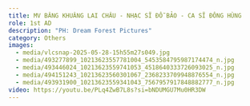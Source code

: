 ```yaml
---
title: MV BÂNG KHUÂNG LAI CHÂU - NHẠC SĨ ĐỖ BẢO - CA SĨ ĐÔNG HÙNG
role: 1st AD
description: "PH: Dream Forest Pictures"
category: Others
images:
  - media/vlcsnap-2025-05-28-15h55m27s049.jpg
  - media/493277899_10213623557781004_5453584795987174474_n.jpg
  - media/493446024_10213623559741053_4518640333726093025_n.jpg
  - media/494151243_10213623560301067_2368233709948876554_n.jpg
  - media/493931900_10213623559341043_7567957917848882777_n.jpg
video: https://youtu.be/PLq4ZwB7L8s?si=bNDUMGU7Mu0HR3DW
---
```

